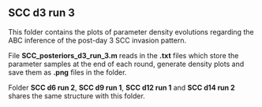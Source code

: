 ## SCC d3 run 3 ##
This folder contains the plots of parameter density evolutions regarding the ABC inference of the post-day 3 SCC invasion pattern.

File **SCC_posteriors_d3_run_3.m** reads in the **.txt** files which store the parameter samples at the end of each round, generate density plots and save them as **.png** files in the folder. 

Folder **SCC d6 run 2**, **SCC d9 run 1**, **SCC d12 run 1** and **SCC d14 run 2** shares the same structure with this folder. 

